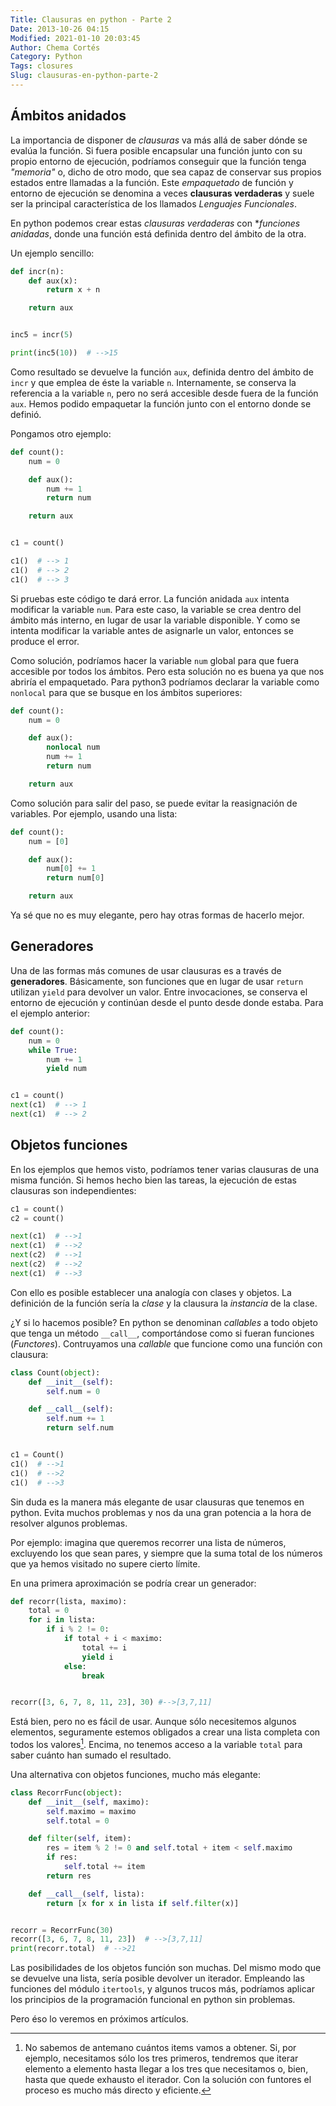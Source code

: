 ```yaml
---
Title: Clausuras en python - Parte 2
Date: 2013-10-26 04:15
Modified: 2021-01-10 20:03:45
Author: Chema Cortés
Category: Python
Tags: closures
Slug: clausuras-en-python-parte-2
---
```


## Ámbitos anidados

La importancia de disponer de _clausuras_ va más allá de saber dónde se evalúa
la función. Si fuera posible encapsular una función junto con su propio entorno
de ejecución, podríamos conseguir que la función tenga _"memoria"_ o, dicho de
otro modo, que sea capaz de conservar sus propios estados entre llamadas a la
función. Este _empaquetado_ de función y entorno de ejecución se denomina a
veces **clausuras verdaderas** y suele ser la principal característica de los
llamados _Lenguajes Funcionales_.

En python podemos crear estas _clausuras verdaderas_ con \*_funciones anidadas_,
donde una función está definida dentro del ámbito de la otra.

Un ejemplo sencillo:

```python
def incr(n):
    def aux(x):
        return x + n

    return aux


inc5 = incr(5)

print(inc5(10))  # -->15
```

Como resultado se devuelve la función `aux`, definida dentro del ámbito de
`incr` y que emplea de éste la variable `n`. Internamente, se conserva la
referencia a la variable `n`, pero no será accesible desde fuera de la función
`aux`. Hemos podido empaquetar la función junto con el entorno donde se definió.

Pongamos otro ejemplo:

```python
def count():
    num = 0

    def aux():
        num += 1
        return num

    return aux


c1 = count()

c1()  # --> 1
c1()  # --> 2
c1()  # --> 3
```

Si pruebas este código te dará error. La función anidada `aux` intenta modificar
la variable `num`. Para este caso, la variable se crea dentro del ámbito más
interno, en lugar de usar la variable disponible. Y como se intenta modificar la
variable antes de asignarle un valor, entonces se produce el error.

Como solución, podríamos hacer la variable `num` global para que fuera accesible
por todos los ámbitos. Pero esta solución no es buena ya que nos abriría el
empaquetado. Para python3 podríamos declarar la variable como `nonlocal` para
que se busque en los ámbitos superiores:

```python
def count():
    num = 0

    def aux():
        nonlocal num
        num += 1
        return num

    return aux
```

Como solución para salir del paso, se puede evitar la reasignación de variables.
Por ejemplo, usando una lista:

```python
def count():
    num = [0]

    def aux():
        num[0] += 1
        return num[0]

    return aux
```

Ya sé que no es muy elegante, pero hay otras formas de hacerlo mejor.

## Generadores

Una de las formas más comunes de usar clausuras es a través de **generadores**.
Básicamente, son funciones que en lugar de usar `return` utilizan `yield` para
devolver un valor. Entre invocaciones, se conserva el entorno de ejecución y
continúan desde el punto desde donde estaba. Para el ejemplo anterior:

```python
def count():
    num = 0
    while True:
        num += 1
        yield num


c1 = count()
next(c1)  # --> 1
next(c1)  # --> 2
```

## Objetos funciones

En los ejemplos que hemos visto, podríamos tener varias clausuras de una misma
función. Si hemos hecho bien las tareas, la ejecución de estas clausuras son
independientes:

```python
c1 = count()
c2 = count()

next(c1)  # -->1
next(c1)  # -->2
next(c2)  # -->1
next(c2)  # -->2
next(c1)  # -->3
```

Con ello es posible establecer una analogía con clases y objetos. La definición
de la función sería la _clase_ y la clausura la _instancia_ de la clase.

¿Y si lo hacemos posible? En python se denominan _callables_ a todo objeto que
tenga un método `__call__`, comportándose como si fueran funciones
(_Functores_). Contruyamos una _callable_ que funcione como una función con
clausura:

```python
class Count(object):
    def __init__(self):
        self.num = 0

    def __call__(self):
        self.num += 1
        return self.num


c1 = Count()
c1()  # -->1
c1()  # -->2
c1()  # -->3
```

Sin duda es la manera más elegante de usar clausuras que tenemos en python.
Evita muchos problemas y nos da una gran potencia a la hora de resolver algunos
problemas.

Por ejemplo: imagina que queremos recorrer una lista de números, excluyendo los
que sean pares, y siempre que la suma total de los números que ya hemos visitado
no supere cierto límite.

En una primera aproximación se podría crear un generador:

```python
def recorr(lista, maximo):
    total = 0
    for i in lista:
        if i % 2 != 0:
            if total + i < maximo:
                total += i
                yield i
            else:
                break


recorr([3, 6, 7, 8, 11, 23], 30) #-->[3,7,11]

```

Está bien, pero no es fácil de usar. Aunque sólo necesitemos algunos elementos,
seguramente estemos obligados a crear una lista completa con todos los
valores[^1]. Encima, no tenemos acceso a la variable `total` para saber cuánto
han sumado el resultado.

Una alternativa con objetos funciones, mucho más elegante:

```python
class RecorrFunc(object):
    def __init__(self, maximo):
        self.maximo = maximo
        self.total = 0

    def filter(self, item):
        res = item % 2 != 0 and self.total + item < self.maximo
        if res:
            self.total += item
        return res

    def __call__(self, lista):
        return [x for x in lista if self.filter(x)]


recorr = RecorrFunc(30)
recorr([3, 6, 7, 8, 11, 23])  # -->[3,7,11]
print(recorr.total)  # -->21

```

Las posibilidades de los objetos función son muchas. Del mismo modo que se
devuelve una lista, sería posible devolver un iterador. Empleando las funciones
del módulo `itertools`, y algunos trucos más, podríamos aplicar los principios
de la programación funcional en python sin problemas.

Pero éso lo veremos en próximos artículos.

[^1]: No sabemos de antemano cuántos items vamos a obtener. Si, por ejemplo,
    necesitamos sólo los tres primeros, tendremos que iterar elemento a elemento
    hasta llegar a los tres que necesitamos o, bien, hasta que quede exhausto el
    iterador. Con la solución con funtores el proceso es mucho más directo y
    eficiente.

